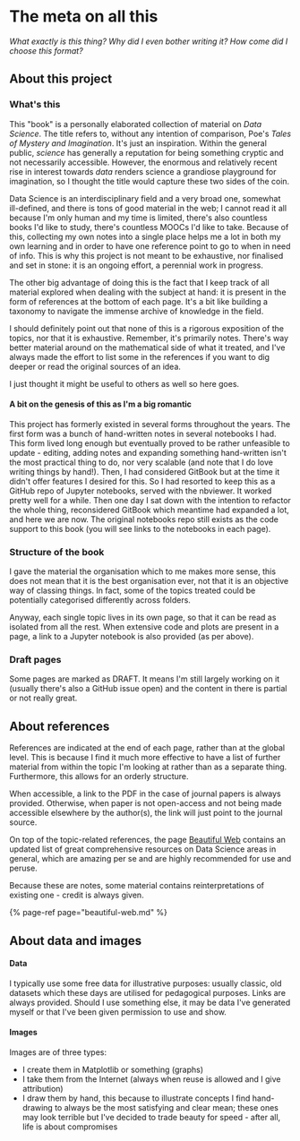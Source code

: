 # The meta on all this

_What exactly is this thing? Why did I even bother writing it? How come did I choose this format?_

## About this project

### What's this

This "book" is a personally elaborated collection of material on _Data Science_. The title refers to, without any intention of comparison, Poe's _Tales of Mystery and Imagination_. It's just an inspiration. Within the general public, _science_ has generally a reputation for being something cryptic and not necessarily accessible. However, the enormous and relatively recent rise in interest towards _data_ renders science a grandiose playground for imagination, so I thought the title would capture these two sides of the coin.

Data Science is an interdisciplinary field and a very broad one, somewhat ill-defined, and there is tons of good material in the web; I cannot read it all because I'm only human and my time is limited, there's also countless books I'd like to study, there's countless MOOCs I'd like to take. Because of this, collecting my own notes into a single place helps me a lot in both my own learning and in order to have one reference point to go to when in need of info. This is why this project is not meant to be exhaustive, nor finalised and set in stone: it is an ongoing effort, a perennial work in progress. 

The other big advantage of doing this is the fact that I keep track of all material explored when dealing with the subject at hand: it is present in the form of references at the bottom of each page. It's a bit like building a taxonomy to navigate the immense archive of knowledge in the field.

I should definitely point out that none of this is a rigorous exposition of the topics, nor that it is exhaustive. Remember, it's primarily notes. There's way better material around on the mathematical side of what it treated, and I've always made the effort to list some in the references if you want to dig deeper or read the original sources of an idea.

I just thought it might be useful to others as well so here goes.

#### A bit on the genesis of this as I'm a big romantic

This project has formerly existed in several forms throughout the years. The first form was a bunch of hand-written notes in several notebooks I had. This form lived long enough but eventually proved to be rather unfeasible to update - editing, adding notes and expanding something hand-written isn't the most practical thing to do, nor very scalable \(and note that I do love writing things by hand!\). Then, I had considered GitBook but at the time it didn't offer features I desired for this. So I had resorted to keep this as a GitHub repo of Jupyter notebooks, served with the nbviewer. It worked pretty well for a while. Then one day I sat down with the intention to refactor the whole thing, reconsidered GitBook which meantime had expanded a lot, and here we are now. The original notebooks repo still exists as the code support to this book \(you will see links to the notebooks in each page\). 

### Structure of the book

I gave the material the organisation which to me makes more sense, this does not mean that it is the best organisation ever, not that it is an objective way of classing things. In fact, some of the topics treated could be potentially categorised differently across folders.

Anyway, each single topic lives in its own page, so that it can be read as isolated from all the rest. When extensive code and plots are present in a page, a link to a Jupyter notebook is also provided \(as per above\). 

### Draft pages

Some pages are marked as DRAFT. It means I'm still largely working on it \(usually there's also a GitHub issue open\) and the content in there is partial or not really great.

## About references

References are indicated at the end of each page, rather than at the global level. This is because I find it much more effective to have a list of further material from within the topic I'm looking at rather than as a separate thing. Furthermore, this allows for an orderly structure.

When accessible, a link to the PDF in the case of journal papers is always provided. Otherwise, when paper is not open-access and not being made accessible elsewhere by the author\(s\), the link will just point to the journal source.

On top of the topic-related references, the page [Beautiful Web](beautiful-web.md) contains an updated list of great comprehensive resources on Data Science areas in general, which are amazing per se and are highly recommended for use and peruse.

Because these are notes, some material contains reinterpretations of existing one - credit is always given.

{% page-ref page="beautiful-web.md" %}

## About data and images

#### Data

I typically use some free data for illustrative purposes: usually classic, old datasets which these days are utilised for pedagogical purposes. Links are always provided. Should I use something else, it may be data I've generated myself or that I've been given permission to use and show.

#### Images

Images are of three types:

* I create them in Matplotlib or something \(graphs\)
* I take them from the Internet \(always when reuse is allowed and I give attribution\)
* I draw them by hand, this because to illustrate concepts I find hand-drawing to always be the most satisfying and clear mean; these ones may look terrible but I've decided to trade beauty for speed - after all, life is about compromises

